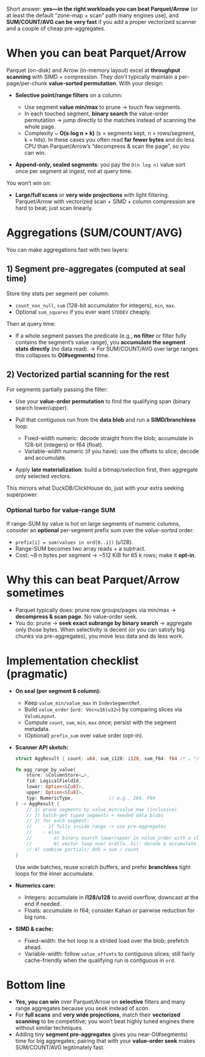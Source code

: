 Short answer: **yes—in the right workloads you can beat Parquet/Arrow** (or at least the default “zone-map + scan” path many engines use), and **SUM/COUNT/AVG can be very fast** if you add a proper vectorized scanner and a couple of cheap pre-aggregates.

# When you can beat Parquet/Arrow

Parquet (on-disk) and Arrow (in-memory layout) excel at **throughput scanning** with SIMD + compression. They *don’t* typically maintain a per-page/per-chunk **value-sorted permutation**. With your design:

* **Selective point/range filters** on a column:

  * Use segment **value min/max** to prune → touch few segments.
  * In each touched segment, **binary search** the value-order permutation → jump directly to the matches instead of scanning the whole page.
  * Complexity \~ **O(s·log n + k)** (s = segments kept, n = rows/segment, k = hits).
    In these cases you often read **far fewer bytes** and do less CPU than Parquet/Arrow’s “decompress & scan the page”, so you can win.

* **Append-only, sealed segments**: you pay the `O(n log n)` value sort once per segment at ingest, not at query time.

You won’t win on:

* **Large/full scans** or **very wide projections** with light filtering. Parquet/Arrow with vectorized scan + SIMD + column compression are hard to beat; just scan linearly.

# Aggregations (SUM/COUNT/AVG)

You can make aggregations fast with two layers:

## 1) Segment pre-aggregates (computed at seal time)

Store tiny stats per segment per column:

* `count_non_null`, `sum` (128-bit accumulator for integers), `min`, `max`.
* Optional `sum_squares` if you ever want `STDDEV` cheaply.

Then at query time:

* If a whole segment passes the predicate (e.g., **no filter** or filter fully contains the segment’s value range), you **accumulate the segment stats directly** (no data read).
  → For SUM/COUNT/AVG over large ranges this collapses to **O(#segments)** time.

## 2) Vectorized partial scanning for the rest

For segments partially passing the filter:

* Use your **value-order permutation** to find the qualifying span (binary search lower/upper).
* Pull that contiguous run from the **data blob** and run a **SIMD/branchless** loop:

  * Fixed-width numeric: decode straight from the blob; accumulate in 128-bit (integers) or f64 (float).
  * Variable-width numeric (if you have): use the offsets to slice; decode and accumulate.
* Apply **late materialization**: build a bitmap/selection first, then aggregate only selected vectors.

This mirrors what DuckDB/ClickHouse do, just with your extra seeking superpower.

### Optional turbo for value-range SUM

If range-SUM by value is hot on large segments of numeric columns, consider an **optional** per-segment prefix sum over the *value-sorted* order:

* `prefix[i] = sum(values in ord[0..i])` (u128).
* Range-SUM becomes two array reads + a subtract.
* Cost: \~8·n bytes per segment → \~512 KiB for 65 k rows; make it **opt-in**.

# Why this can beat Parquet/Arrow sometimes

* Parquet typically does: prune row groups/pages via min/max → **decompress & scan page**. No value-order seek.
* You do: prune → **seek exact subrange by binary search** → aggregate only those bytes.
  When selectivity is decent (or you can satisfy big chunks via pre-aggregates), you move less data and do less work.

# Implementation checklist (pragmatic)

* **On seal (per segment & column):**

  * Keep `value_min/value_max` in `IndexSegmentRef`.
  * Build `value_order` (`ord: Vec<u16|u32>`) by comparing slices via `ValueLayout`.
  * Compute `count`, `sum`, `min`, `max` once; persist with the segment metadata.
  * (Optional) `prefix_sum` over value order (opt-in).

* **Scanner API sketch:**

  ```rust
  struct AggResult { count: u64, sum_i128: i128, sum_f64: f64 /* … */ }

  fn agg_range_by_value(
      store: &ColumnStore<…>,
      fid: LogicalFieldId,
      lower: Option<&[u8]>,
      upper: Option<&[u8]>,
      typ: NumericType,             // e.g., I64, F64
  ) -> AggResult {
      // 1) prune segments by value_min/value_max (inclusive)
      // 2) batch-get typed segments + needed data blobs
      // 3) for each segment:
      //    - if fully inside range -> use pre-aggregates
      //    - else:
      //        a) binary search lower/upper in value_order with a slice comparator
      //        b) vector loop over ord[lo..hi): decode & accumulate
      // 4) combine partials; AVG = sum / count
  }
  ```

  Use wide batches, reuse scratch buffers, and prefer **branchless** tight loops for the inner accumulate.

* **Numerics care:**

  * Integers: accumulate in **i128/u128** to avoid overflow, downcast at the end if needed.
  * Floats: accumulate in f64; consider Kahan or pairwise reduction for big runs.

* **SIMD & cache:**

  * Fixed-width: the hot loop is a strided load over the blob; prefetch ahead.
  * Variable-width: follow `value_offsets` to contiguous slices; still fairly cache-friendly when the qualifying run is contiguous in `ord`.

# Bottom line

* **Yes, you can win** over Parquet/Arrow on **selective** filters and many range aggregates because you *seek* instead of *scan*.
* For **full scans** and **very wide projections**, match their **vectorized scanning** to be competitive; you won’t beat highly tuned engines there without similar techniques.
* Adding tiny **segment pre-aggregates** gives you near-O(#segments) time for big aggregates; pairing that with your **value-order seek** makes SUM/COUNT/AVG legitimately fast.
